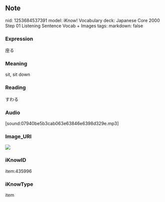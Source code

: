 ## Note
nid: 1253684537391
model: iKnow! Vocabulary
deck: Japanese Core 2000 Step 01 Listening Sentence Vocab + Images
tags: 
markdown: false

### Expression
座る

### Meaning
sit, sit down

### Reading
すわる

### Audio
[sound:07940be5b3cab063e63846e6398d329e.mp3]

### Image_URI
<!DOCTYPE html>
<title></title>
<img src="d67c6de661c06d95572e5cea349711e8.jpg">



### iKnowID
item:435996

### iKnowType
item
